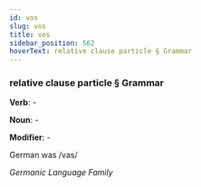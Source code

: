 ```yaml
---
id: vos
slug: vos
title: vos
sidebar_position: 562
hoverText: relative clause particle § Grammar
---
```


### relative clause particle § Grammar

**Verb**: -

**Noun**: -

**Modifier**: -

German was /vas/

*Germanic Language Family*